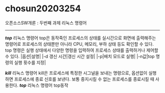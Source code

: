 # chosun20203254
오픈소스SW개론 : 두번째 과제
리눅스 명령어
***
***top***
리눅스 명령어 top은 동작죽인 프로세스의 상태를 실시간으로 화면에 출력해주는 명령어로 프로세스의 상태뿐만 아니라 CPU, 메모리, 부하 상태 등도 확인할 수 있다. top 명령은 실행 상태에서 다양한 명령을 입력하여 프로세스 상태를 출력하거나 제어할 수 있다.
|옵션|설명|
|-d 갱신 시간|갱신 시간 설정|
|-p|배치 모드로 실행|
|-n값|top 명령의 실행 횟수를 지정|

***kill***
리눅스 명령어 kill은 프로세스에 특정한 시그널을 보내는 명령으로, 옵션없이 실행하면 프로세스에 종료 신호를 보낸다. 보통 중지시킬 수 없는 프로세스를 종료시킬 때 사용한다.
***top***
리눅스 명령어 top동작
